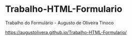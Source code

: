 # Trabalho-HTML-Formulario
Trabalho do Formulário - Augusto de Oliveira Tinoco

https://augustolivera.github.io/Trabalho-HTML-Formulario/
